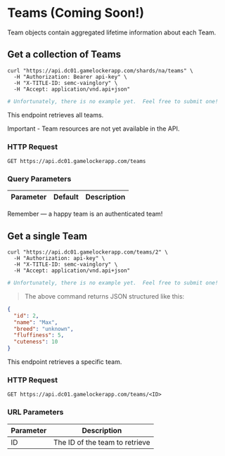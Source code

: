 # Teams (Coming Soon!)

Team objects contain aggregated lifetime information about each Team.

## Get a collection of Teams

```shell
curl "https://api.dc01.gamelockerapp.com/shards/na/teams" \
  -H "Authorization: Bearer api-key" \
  -H "X-TITLE-ID: semc-vainglory" \
  -H "Accept: application/vnd.api+json"
```

```python
# Unfortunately, there is no example yet.  Feel free to submit one!
```


This endpoint retrieves all teams.

<aside class="warning">
Important - Team resources are not yet available in the API.
</aside>

### HTTP Request

`GET https://api.dc01.gamelockerapp.com/teams`

### Query Parameters

Parameter | Default | Description
--------- | ------- | -----------

<aside class="success">
Remember — a happy team is an authenticated team!
</aside>

## Get a single Team

```shell
curl "https://api.dc01.gamelockerapp.com/teams/2" \
  -H "Authorization: api-key" \
  -H "X-TITLE-ID: semc-vainglory" \
  -H "Accept: application/vnd.api+json"
```

```python
# Unfortunately, there is no example yet.  Feel free to submit one!
```

> The above command returns JSON structured like this:

```json
{
  "id": 2,
  "name": "Max",
  "breed": "unknown",
  "fluffiness": 5,
  "cuteness": 10
}
```

This endpoint retrieves a specific team.

### HTTP Request

`GET https://api.dc01.gamelockerapp.com/teams/<ID>`

### URL Parameters

Parameter | Description
--------- | -----------
ID | The ID of the team to retrieve
